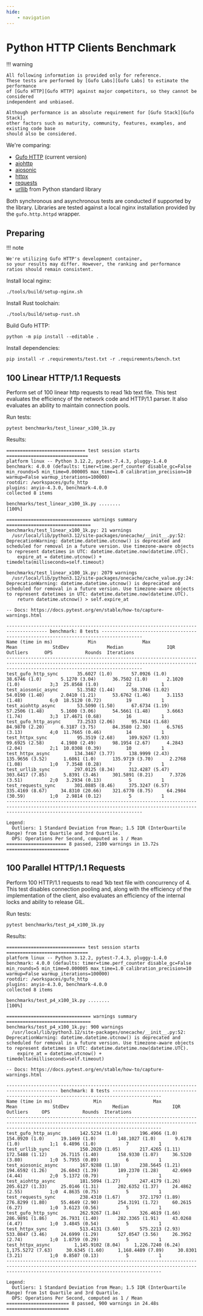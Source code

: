 ```yaml
---
hide:
    - navigation
---
```

# Python HTTP Clients Benchmark

!!! warning

    All following information is provided only for reference.
    These tests are performed by [Gufo Labs][Gufo Labs] to estimate the performance
    of [Gufo HTTP][Gufo HTTP] against major competitors, so they cannot be considered
    independent and unbiased.

    Although performance is an absolute requirement for [Gufo Stack][Gufo Stack],
    other factors such as maturity, community, features, examples, and existing code base
    should also be considered.

We're comparing:

- [Gufo HTTP][Gufo HTTP] (current version)
- [aiohttp][aiohttp]
- [aiosonic][aiosonic]
- [httpx][httpx]
- [requests][requests]
- [urllib][urllib] from Python standard library

Both synchronous and asynchronous tests are conducted if supported by the library. Libraries are tested against a local nginx installation provided by the `gufo.http.httpd` wrapper.

## Preparing

!!! note

    We're utilizing Gufo HTTP's development container,
    so your results may differ. However, the ranking and performance ratios should remain consistent.

Install local nginx:
```
./tools/build/setup-nginx.sh
```

Install Rust toolchain:

```
./tools/build/setup-rust.sh
```

Build Gufo HTTP:

```
python -m pip install --editable .
```

Install dependencies:

```
pip install -r .requirements/test.txt -r .requirements/bench.txt
```

## 100 Linear HTTP/1.1 Requests

Perform set of 100 linear http requests to read 1kb text file. This test evaluates
the efficiency of the network code and HTTP/1.1 parser. It also evaluates an
ability to maintain connection pools.

Run tests:
```
pytest benchmarks/test_linear_x100_1k.py
```

Results:
```
============================= test session starts ==============================
platform linux -- Python 3.12.2, pytest-7.4.3, pluggy-1.4.0
benchmark: 4.0.0 (defaults: timer=time.perf_counter disable_gc=False min_rounds=5 min_time=0.000005 max_time=1.0 calibration_precision=10 warmup=False warmup_iterations=100000)
rootdir: /workspaces/gufo_http
plugins: anyio-4.3.0, benchmark-4.0.0
collected 8 items

benchmarks/test_linear_x100_1k.py ........                               [100%]

=============================== warnings summary ===============================
benchmarks/test_linear_x100_1k.py: 21 warnings
  /usr/local/lib/python3.12/site-packages/onecache/__init__.py:52: DeprecationWarning: datetime.datetime.utcnow() is deprecated and scheduled for removal in a future version. Use timezone-aware objects to represent datetimes in UTC: datetime.datetime.now(datetime.UTC).
    expire_at = datetime.utcnow() + timedelta(milliseconds=self.timeout)

benchmarks/test_linear_x100_1k.py: 2079 warnings
  /usr/local/lib/python3.12/site-packages/onecache/cache_value.py:24: DeprecationWarning: datetime.datetime.utcnow() is deprecated and scheduled for removal in a future version. Use timezone-aware objects to represent datetimes in UTC: datetime.datetime.now(datetime.UTC).
    return datetime.utcnow() > self.expire_at

-- Docs: https://docs.pytest.org/en/stable/how-to/capture-warnings.html

------------------------------------------------------------------------------------- benchmark: 8 tests -------------------------------------------------------------------------------------
Name (time in ms)             Min                 Max                Mean             StdDev              Median                IQR            Outliers      OPS            Rounds  Iterations
----------------------------------------------------------------------------------------------------------------------------------------------------------------------------------------------
test_gufo_http_sync       35.6027 (1.0)       57.0926 (1.0)       38.6746 (1.0)       5.1270 (3.04)      36.7502 (1.0)       2.1020 (1.0)           3;3  25.8568 (1.0)          22           1
test_aiosonic_async       51.3582 (1.44)      58.3746 (1.02)      54.0190 (1.40)      2.0410 (1.21)      53.6762 (1.46)      3.1153 (1.48)          6;0  18.5120 (0.72)         19           1
test_aiohttp_async        53.5090 (1.50)      67.6734 (1.19)      57.2506 (1.48)      5.1600 (3.06)      54.5661 (1.48)      3.6663 (1.74)          3;3  17.4671 (0.68)         16           1
test_gufo_http_async      73.2533 (2.06)      95.7414 (1.68)      84.9870 (2.20)      6.3187 (3.75)      84.3580 (2.30)      6.5765 (3.13)          4;0  11.7665 (0.46)         14           1
test_httpx_sync           95.3519 (2.68)     109.9267 (1.93)      99.6925 (2.58)      4.1980 (2.49)      98.1954 (2.67)      4.2843 (2.04)          2;1  10.0308 (0.39)         10           1
test_httpx_async         134.3467 (3.77)     138.9999 (2.43)     135.9656 (3.52)      1.6861 (1.0)      135.9719 (3.70)      2.2768 (1.08)          1;0   7.3548 (0.28)          7           1
test_urllib_sync         297.0125 (8.34)     312.4287 (5.47)     303.6417 (7.85)      5.8391 (3.46)     301.5891 (8.21)      7.3726 (3.51)          2;0   3.2934 (0.13)          5           1
test_requests_sync       301.0885 (8.46)     375.3247 (6.57)     335.4169 (8.67)     34.8310 (20.66)    321.6770 (8.75)     64.2984 (30.59)         1;0   2.9814 (0.12)          5           1
----------------------------------------------------------------------------------------------------------------------------------------------------------------------------------------------

Legend:
  Outliers: 1 Standard Deviation from Mean; 1.5 IQR (InterQuartile Range) from 1st Quartile and 3rd Quartile.
  OPS: Operations Per Second, computed as 1 / Mean
====================== 8 passed, 2100 warnings in 13.72s =======================
```

## 100 Parallel HTTP/1.1 Requests

Perform 100 HTTP/1.1 requests to read 1kb text file with concurrency of 4. This test
disables connection pooling and, along with the
efficiency of the implementation of the client, also evaluates an efficiency
of the internal locks and ability to release GIL.

Run tests:
```
pytest benchmarks/test_p4_x100_1k.py
```

Results:
```
============================= test session starts ==============================
platform linux -- Python 3.12.2, pytest-7.4.3, pluggy-1.4.0
benchmark: 4.0.0 (defaults: timer=time.perf_counter disable_gc=False min_rounds=5 min_time=0.000005 max_time=1.0 calibration_precision=10 warmup=False warmup_iterations=100000)
rootdir: /workspaces/gufo_http
plugins: anyio-4.3.0, benchmark-4.0.0
collected 8 items

benchmarks/test_p4_x100_1k.py ........                                   [100%]

=============================== warnings summary ===============================
benchmarks/test_p4_x100_1k.py: 900 warnings
  /usr/local/lib/python3.12/site-packages/onecache/__init__.py:52: DeprecationWarning: datetime.datetime.utcnow() is deprecated and scheduled for removal in a future version. Use timezone-aware objects to represent datetimes in UTC: datetime.datetime.now(datetime.UTC).
    expire_at = datetime.utcnow() + timedelta(milliseconds=self.timeout)

-- Docs: https://docs.pytest.org/en/stable/how-to/capture-warnings.html

----------------------------------------------------------------------------------------- benchmark: 8 tests ----------------------------------------------------------------------------------------
Name (time in ms)               Min                   Max                  Mean             StdDev                Median                IQR            Outliers     OPS            Rounds  Iterations
-----------------------------------------------------------------------------------------------------------------------------------------------------------------------------------------------------
test_gufo_http_async       142.5234 (1.0)        196.4966 (1.0)        154.0920 (1.0)      19.1469 (1.0)        148.1027 (1.0)       9.6178 (1.0)           1;1  6.4896 (1.0)           7           1
test_urllib_sync           150.2020 (1.05)       217.4265 (1.11)       172.5488 (1.12)     26.7115 (1.40)       158.9330 (1.07)     36.5320 (3.80)          1;0  5.7955 (0.89)          6           1
test_aiosonic_async        167.9288 (1.18)       238.5645 (1.21)       194.6592 (1.26)     26.6043 (1.39)       189.2370 (1.28)     42.6969 (4.44)          2;0  5.1372 (0.79)          7           1
test_aiohttp_async         181.5094 (1.27)       247.4179 (1.26)       205.6127 (1.33)     25.0146 (1.31)       202.6352 (1.37)     24.4862 (2.55)          1;0  4.8635 (0.75)          5           1
test_requests_sync         238.4310 (1.67)       372.1797 (1.89)       276.8299 (1.80)     55.4649 (2.90)       254.3191 (1.72)     60.2615 (6.27)          1;0  3.6123 (0.56)          5           1
test_gufo_http_sync        262.9267 (1.84)       326.4619 (1.66)       286.9891 (1.86)     26.7931 (1.40)       282.3365 (1.91)     43.0268 (4.47)          1;0  3.4845 (0.54)          5           1
test_httpx_sync            513.4131 (3.60)       575.2213 (2.93)       533.0847 (3.46)     24.6999 (1.29)       527.0547 (3.56)     26.3952 (2.74)          1;0  1.8759 (0.29)          5           1
test_httpx_async         1,145.9102 (8.04)     1,226.7240 (6.24)     1,175.5272 (7.63)     30.6345 (1.60)     1,168.4489 (7.89)     30.8301 (3.21)          1;0  0.8507 (0.13)          5           1
-----------------------------------------------------------------------------------------------------------------------------------------------------------------------------------------------------

Legend:
  Outliers: 1 Standard Deviation from Mean; 1.5 IQR (InterQuartile Range) from 1st Quartile and 3rd Quartile.
  OPS: Operations Per Second, computed as 1 / Mean
======================= 8 passed, 900 warnings in 24.48s =======================
```

[Gufo Labs]: https://gufolabs.com/
[Gufo Stack]: https://docs.gufolabs.com/
[Gufo HTTP]: https://docs.gufolabs.com/gufo_http/
[aiohttp]: https://docs.aiohttp.org/en/stable/
[aiosonic]: https://aiosonic.readthedocs.io/en/latest/
[httpx]: https://www.python-httpx.org
[requests]: https://requests.readthedocs.io/en/latest/
[urllib]: https://docs.python.org/3/library/urllib.request.html#module-urllib.request